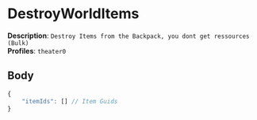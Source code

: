 # DestroyWorldItems

**Description**: `Destroy Items from the Backpack, you dont get ressources (Bulk)` \
**Profiles**: `theater0`

## Body

```js
{
    "itemIds": [] // Item Guids
}
```

